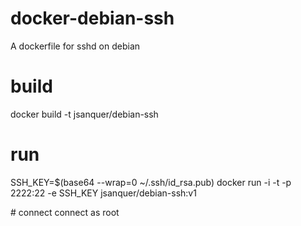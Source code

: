 
# docker-debian-ssh
A dockerfile for sshd on debian


# build
docker build -t jsanquer/debian-ssh


# run
SSH_KEY=$(base64 --wrap=0 ~/.ssh/id_rsa.pub) docker run -i -t -p 2222:22 -e SSH_KEY jsanquer/debian-ssh:v1

# connect
connect as root

